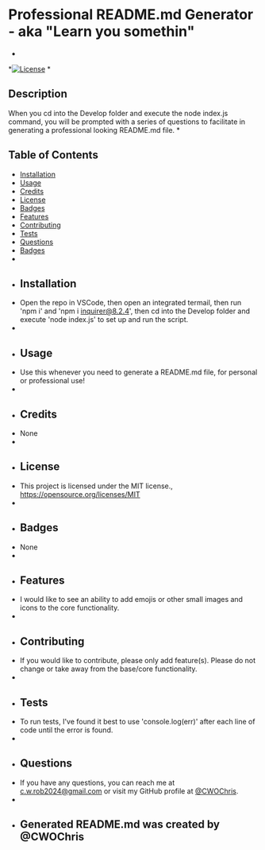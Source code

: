# Professional README.md Generator - aka "Learn you somethin"
*
*[![License](https://img.shields.io/badge/License-MIT-blue.svg)](https://opensource.org/licenses/MIT)
* 
## Description
When you cd into the Develop folder and execute the node index.js command, you will be prompted with a series of questions to facilitate in generating a professional looking README.md file.
* 
## Table of Contents
* [Installation](#installation)
* [Usage](#usage)
* [Credits](#credits)
* [License](#license)
* [Badges](#badges)
* [Features](#features)
* [Contributing](#contributing)
* [Tests](#tests)
* [Questions](#questions)
* [Badges](#badges)
* 
* ## Installation
* Open the repo in VSCode, then open an integrated termail, then run 'npm i' and 'npm i inquirer@8.2.4', then cd into the Develop folder and execute 'node index.js' to set up and run the script.
* 
* ## Usage
* Use this whenever you need to generate a README.md file, for personal or professional use!
* 
* ## Credits
* None
* 
* ## License
* This project is licensed under the MIT license., https://opensource.org/licenses/MIT
* 
* ## Badges
* None
* 
* ## Features
* I would like to see an ability to add emojis or other small images and icons to the core functionality.
* 
* ## Contributing
* If you would like to contribute, please only add feature(s). Please do not change or take away from the base/core functionality.
* 
* ## Tests
* To run tests, I've found it best to use 'console.log(err)' after each line of code until the error is found.
* 
* ## Questions
* If you have any questions, you can reach me at c.w.rob2024@gmail.com or visit my GitHub profile at [@CWOChris](https://github.com/@CWOChris).
* 
* ## Generated README.md was created by @CWOChris
  